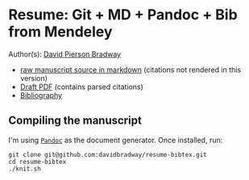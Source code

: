 # Resume: Git + MD + Pandoc + Bib from Mendeley
Author(s): [David Pierson Bradway](mailto:david.bradway@gmail.com)  

* [raw manuscript source in markdown](https://github.com/davidbradway/resume-bibtex/blob/master/resume_with_citations.md) (citations not rendered in this version)
* [Draft PDF](https://github.com/davidbradway/resume-bibtex/raw/master/resume.pdf) (contains parsed citations)
* [Bibliography](https://github.com/davidbradway/resume-bibtex/blob/master/mendeley.bib) 

## Compiling the manuscript

I'm using [`Pandoc`](http://johnmacfarlane.net/pandoc/) as the document generator. Once installed, run:
```
git clone git@github.com:davidbradway/resume-bibtex.git 
cd resume-bibtex
./knit.sh
```

